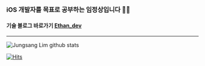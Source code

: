 ### iOS 개발자를 목표로 공부하는 임정상입니다 👨‍💻
#### 기술 블로그 바로가기 [Ethan_dev](https://jungsanglim.tistory.com/)
-------------------------

![Jungsang Lim github stats](https://github-readme-stats.vercel.app/api?username=JungsangLim&show_icons=true)

[![Hits](https://hits.seeyoufarm.com/api/count/incr/badge.svg?url=https%3A%2F%2Fgithub.com%2FjaemuYeo&count_bg=%233DC4C8&title_bg=%23555555&icon=&icon_color=%23E7E7E7&title=hits&edge_flat=false)](https://hits.seeyoufarm.com)

<!--
**JungsangLim/JungsangLim** is a ✨ _special_ ✨ repository because its `README.md` (this file) appears on your GitHub profile.

Here are some ideas to get you started:

- 🔭 I’m currently working on ...
- 🌱 I’m currently learning ...
- 👯 I’m looking to collaborate on ...
- 🤔 I’m looking for help with ...
- 💬 Ask me about ...
- 📫 How to reach me: ...
- 😄 Pronouns: ...
- ⚡ Fun fact: ...
-->
